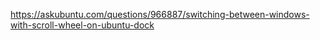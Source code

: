 https://askubuntu.com/questions/966887/switching-between-windows-with-scroll-wheel-on-ubuntu-dock


